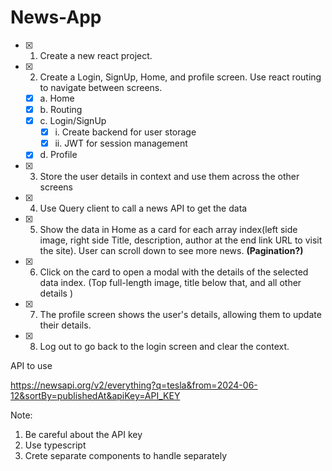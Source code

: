 # News-App

- [x] 1. Create a new react project.
- [x] 2. Create a Login, SignUp, Home, and profile screen. Use react routing to navigate between screens.
  - [x] a. Home
  - [x] b. Routing
  - [x] c. Login/SignUp
    - [x] i. Create backend for user storage
    - [x] ii. JWT for session management 
  - [x] d. Profile 
- [x] 3. Store the user details in context and use them across the other screens
- [x] 4. Use Query client to call a news API to get the data 
- [x] 5. Show the data in Home as a card for each array index(left side image, right side Title, description, author at the end link URL to visit the site). User can scroll down to see more news. **(Pagination?)**
- [x] 6. Click on the card to open a modal with the details of the selected data index.
(Top full-length image, title below that, and all other details )
- [x] 7. The profile screen shows the user's details, allowing them to update their details.
- [x] 8. Log out to go back to the login screen and clear the context.
 
API to use

https://newsapi.org/v2/everything?q=tesla&from=2024-06-12&sortBy=publishedAt&apiKey=API_KEY
 
Note:

1. Be careful about the API key
2. Use typescript
3. Crete separate components to handle separately